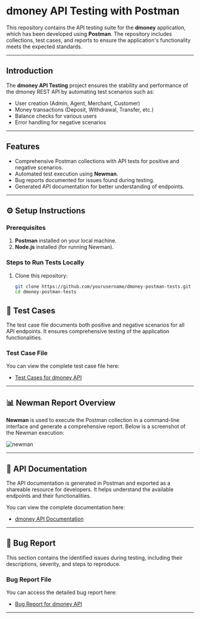 # dmoney API Testing with Postman  

This repository contains the API testing suite for the **dmoney** application, which has been developed using **Postman**. The repository includes collections, test cases, and reports to ensure the application's functionality meets the expected standards.

---
## Introduction  
The **dmoney API Testing** project ensures the stability and performance of the dmoney REST API by automating test scenarios such as:  
- User creation (Admin, Agent, Merchant, Customer)  
- Money transactions (Deposit, Withdrawal, Transfer, etc.)  
- Balance checks for various users  
- Error handling for negative scenarios  

---

## Features  
- Comprehensive Postman collections with API tests for positive and negative scenarios.  
- Automated test execution using **Newman**.  
- Bug reports documented for issues found during testing.  
- Generated API documentation for better understanding of endpoints.  

---

## ⚙️ Setup Instructions  
### Prerequisites  
1. **Postman** installed on your local machine.  
2. **Node.js** installed (for running Newman).  

### Steps to Run Tests Locally  
1. Clone this repository:  
   ```bash  
   git clone https://github.com/yourusername/dmoney-postman-tests.git  
   cd dmoney-postman-tests

   
## 🧪 Test Cases 

The test case file documents both positive and negative scenarios for all API endpoints. It ensures comprehensive testing of the application functionalities.  

###  Test Case File  
You can view the complete test case file here:  
- [Test Cases for dmoney API](https://docs.google.com/spreadsheets/d/1VWasYeUyoH1BitJyV0BSv5yyuhKFMMHs/edit?usp=sharing&ouid=111942893245564215609&rtpof=true&sd=true)  

---
## 📊 Newman Report Overview  

**Newman** is used to execute the Postman collection in a command-line interface and generate a comprehensive report. Below is a screenshot of the Newman execution:

![newman](https://github.com/user-attachments/assets/8c59b33f-9199-4dbf-8b29-6d4a4def83b1)

---

## 📄 API Documentation  

The API documentation is generated in Postman and exported as a shareable resource for developers. It helps understand the available endpoints and their functionalities.  

You can view the complete documentation here:  
- [dmoney API Documentation]([path/to/api-documentation.pdf](https://documenter.getpostman.com/view/31626706/2sAYBd6nQZ))  

---

## 🐞 Bug Report  

This section contains the identified issues during testing, including their descriptions, severity, and steps to reproduce.  

### Bug Report File  
You can access the detailed bug report here:  
- [Bug Report for dmoney API](https://docs.google.com/spreadsheets/d/1-hOYwZYvU2AO39NG9yL04ge14_X1D3E8/edit?usp=sharing&ouid=111942893245564215609&rtpof=true&sd=true)  

---
